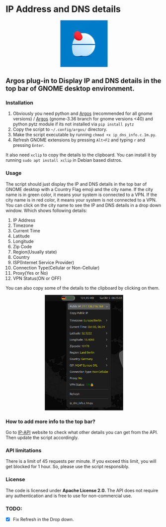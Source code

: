 # IP Address and DNS details

<p align="center">
<img src="src/logo.png" alt="logo of the plugin" width="30%">
</p>

## Argos plug-in to Display IP and DNS details in the top bar of GNOME desktop environment.

### Installation

1. Obviously you need python and [Argos](https://github.com/Coda-Coda/argos.git) (recommended for all gnome versions) / [Argos](https://github.com/rammie/argos/tree/gnome-3.36) (gnome-3.36 branch for gnome versions <40) and python pytz module if its not installed via `pip install pytz`
2. Copy the script to `~/.config/argos/` directory.
3. Make the script executable by running `chmod +x ip_dns_info.c.1m.py`.
4. Refresh GNOME extensions by pressing `Alt+F2` and typing `r` and pressing `Enter`.

It also need `xclip` to copy the details to the clipboard. You can install it by running `sudo apt install xclip` in Debian based distros.

### Usage

The script should just display the IP and DNS details in the top bar of GNOME desktop with a Country Flag emoji and the city name. If the city name is in green color, it means your system is connected to a VPN. If the city name is in red color, it means your system is not connected to a VPN. You can click on the city name to see the IP and DNS details in a drop down window. Which shows following details:

1. IP Address
2. Timezone
3. Current Time
4. Latitude
5. Longitude
6. Zip Code
7. Region(Usually state)
8. Country
9. ISP(Internet Service Provider)
10. Connection Type(Cellular or Non-Cellular)
11. Proxy(Yes or No)
12. VPN Status(ON or OFF)

You can also copy some of the details to the clipboard by clicking on them.

<p align="center">
<img src="src/screenshot.png" alt="Screenshot of the plugin" width="50%">
</p>

### How to add more info to the top bar?

Go to [IP-API](https://ip-api.com/docs/api:json) website to check what other details you can get from the API. Then update the script accordingly.

### API limitations
There is a limit of 45 requests per minute. If you exceed this limit, you will get blocked for 1 hour. So, please use the script responsibly.

### License
The code is licensed under **Apache License 2.0.** The API does not require any authentication and is free to use for non-commercial use.

### TODO:
- [x] Fix Refresh in the Drop down.